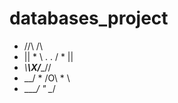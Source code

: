 # databases_project

* //\         /\\
* || * \ . . / * ||
* _\\____\X/____//
* __/ *  /O\  * \
* __\__/  "  \__/
